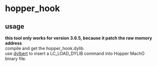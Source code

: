 # hopper_hook
## usage   
**this tool only works for version 3.6.5, because it patch the raw memory address**   
compile and get the hopper_hook.dylib  
use [dylbert](https://github.com/bsmt/dylbert) to insert a LC_LOAD_DYLIB command into Hopper MachO binary file.
